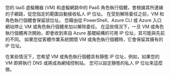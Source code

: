 您的 IaaS 虛擬機器 (VM) 和虛擬網路中的 PaaS 角色執行個體，會根據其所連線的子網路，從您指定的範圍自動接收私人 IP 位址。 在受到解除委任之前，VM 和角色執行個體會保留該位址。 您藉由從 PowerShell、Azure CLI 或 Azure 入口網站停止 VM 或角色執行個體來加以解除委任。 在這些情況下，一旦 VM 或角色執行個體再次開始，即會收到來自 Azure 基礎結構的可用 IP 位址，其可能與先前的不同。 如果您從客體作業系統關閉 VM 或角色執行個體時，它會保留其擁有的 IP 位址。  

在某些情況下，您希望 VM 或角色執行個體具有靜態 IP 位址，例如，如果您的 VM 即將執行 DNS 或將成為網域控制站。 您可以設定靜態的私人 IP 位址來這麼做。
